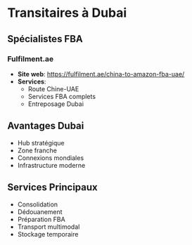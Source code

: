 # Transitaires à Dubai

## Spécialistes FBA
### Fulfilment.ae
- **Site web**: https://fulfilment.ae/china-to-amazon-fba-uae/
- **Services**:
  * Route Chine-UAE
  * Services FBA complets
  * Entreposage Dubai

## Avantages Dubai
- Hub stratégique
- Zone franche
- Connexions mondiales
- Infrastructure moderne

## Services Principaux
- Consolidation
- Dédouanement
- Préparation FBA
- Transport multimodal
- Stockage temporaire 